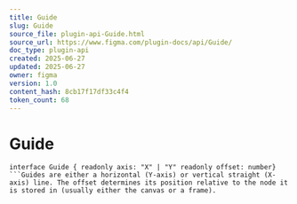 ```yaml
---
title: Guide
slug: Guide
source_file: plugin-api-Guide.html
source_url: https://www.figma.com/plugin-docs/api/Guide/
doc_type: plugin-api
created: 2025-06-27
updated: 2025-06-27
owner: figma
version: 1.0
content_hash: 8cb17f17df33c4f4
token_count: 68
---
```

# Guide

```
interface Guide { readonly axis: "X" | "Y" readonly offset: number}
```Guides are either a horizontal (Y-axis) or vertical straight (X-axis) line. The offset determines its position relative to the node it is stored in (usually either the canvas or a frame).